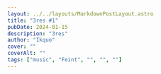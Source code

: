 ```yaml
---
layout: ../../layouts/MarkdownPostLayout.astro
title: "3res #1"
pubDate: 2024-01-15
description: "3res"
author: "Ikquo"
cover: ""
coverAlt: ""
tags: ["music", "Feint", "", "", ""]
---
```

